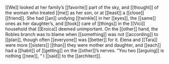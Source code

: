 [[We]] looked at her family’s [[favorite]] part of the sky, and [[thought]] of the woman who treated [[me]] as her son, or at [[least]] a [[close]] [[friend]]. She had [[an]] undying [[twinkle]] in her [[eyes]], the [[same]] ones as her daughter’s, and [[took]] care of [[things]] in the [[Vici]] household that [[Eroica]] deemed unimportant. On the [[other]] hand, the Robles branch was to blame when [[something]] was not [[according]] to [[plan]], though often [[everyone]] was [[better]] for it. Elena and [[Tara]] were more [[sisters]] [[than]] they were mother and daughter, and [[each]] had a [[habit]] of [[getting]] on the [[other]]’s nerves. “You two [[arguing]] is nothing [[new]], “ I [[said]] to the [[architect]].  